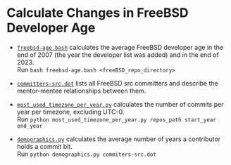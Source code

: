 # Calculate Changes in FreeBSD Developer Age

* [`freebsd-age.bash`](freebsd-age.bash) calculates the average FreeBSD developer age in the end of 2007 (the year the developer list was added) and in the end of 2023.   
  Run `bash freebsd-age.bash <freeBSD_repo_directory>`

* [`committers-src.dot`](committers-src.dot) lists all FreeBSD src committers and describe the mentor-mentee relationships between them.

* [`most_used_timezone_per_year.py`](most_used_timezone_per_year.py) calculates the number of commits per year per timezone, excluding UTC-0.   
  Run `python most_used_timezone_per_year.py repos_path start_year end_year`

* [`demographics.py`](demographics.py) calculates the average number of years a contributor holds a commit bit.   
  Run `python demographics.py commiters-src.dot`

